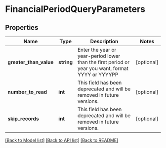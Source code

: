 # FinancialPeriodQueryParameters

## Properties
Name | Type | Description | Notes
------------ | ------------- | ------------- | -------------
**greater_than_value** | **string** | Enter the year or year-period lower than the first period or year you want, format YYYY or YYYYPP | [optional] 
**number_to_read** | **int** | This field has been deprecated and will be removed in future versions. | [optional] 
**skip_records** | **int** | This field has been deprecated and will be removed in future versions. | [optional] 

[[Back to Model list]](../README.md#documentation-for-models) [[Back to API list]](../README.md#documentation-for-api-endpoints) [[Back to README]](../README.md)


